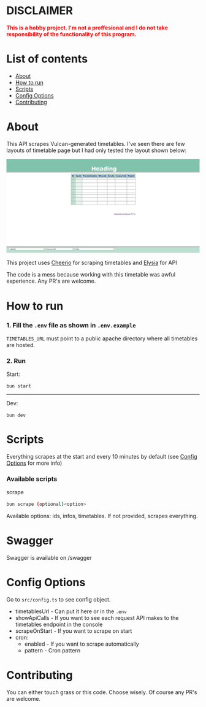 # DISCLAIMER

<b style="color: red">This is a hobby project. I'm not a proffesional and I do not take responsibility of the functionality of this program.</b>

# List of contents

- <a href="#about">About</a>
- <a href="#how-to-run">How to run</a>
- <a href="#scripts">Scripts</a>
- <a href="#config-options">Config Options</a>
- <a href="#contributing">Contributing</a>

# About

This API scrapes Vulcan-generated timetables. I've seen there are few layouts of timetable page but I had only tested the layout shown below:

![Timetable Layout](images\timetable.png)

This project uses [Cheerio](https://cheerio.js.org) for scraping timetables and [Elysia](https://elysiajs.com) for API

The code is a mess because working with this timetable was awful experience. Any PR's are welcome.

# How to run

### 1. Fill the `.env` file as shown in `.env.example`

`TIMETABLES_URL` must point to a public apache directory where all timetables are hosted.

### 2. Run

Start:

```shell
bun start
```

---

Dev:

```shell
bun dev
```

# Scripts

Everything scrapes at the start and every 10 minutes by default (see <a href="#config-options">Config Options</a> for more info)

### Available scripts

scrape

```bash
bun scrape (optional)<option>
```

Available options: ids, infos, timetables.
If not provided, scrapes everything.

# Swagger

Swagger is available on /swagger

# Config Options

Go to `src/config.ts` to see config object.

- timetablesUrl - Can put it here or in the `.env`
- showApiCalls - If you want to see each request API makes to the timetables endpoint in the console
- scrapeOnStart - If you want to scrape on start
- cron:
  - enabled - If you want to scrape automatically
  - pattern - Cron pattern

# Contributing

You can either touch grass or this code. Choose wisely. Of course any PR's are welcome.
